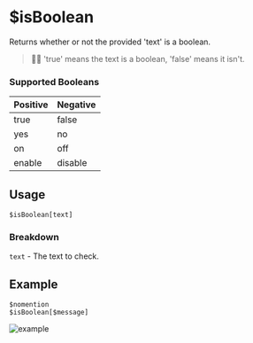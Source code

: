 # $isBoolean
Returns whether or not the provided 'text' is a boolean.
> 🧙‍♂️ 'true' means the text is a boolean, 'false' means it isn't.

### Supported Booleans
Positive |  Negative 
-------- | --------
true | false
yes | no
on | off
enable | disable

## Usage
```
$isBoolean[text]
```

### Breakdown
`text` - The text to check.

## Example
```
$nomention
$isBoolean[$message]
```

![example](https://user-images.githubusercontent.com/69215413/126853488-21cc74f2-358b-4c07-97af-9c7e3346101c.png)
